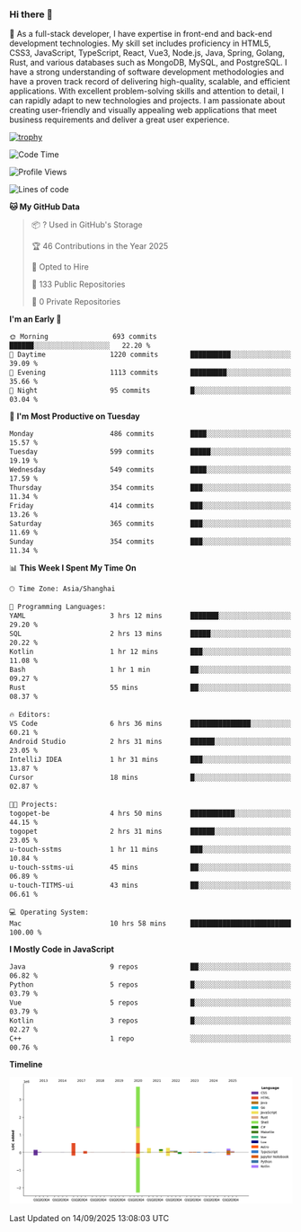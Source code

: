 ### Hi there 👋

🌱 As a full-stack developer, I have expertise in front-end and back-end development technologies. My skill set includes proficiency in HTML5, CSS3, JavaScript, TypeScript, React, Vue3, Node.js, Java, Spring, Golang, Rust, and various databases such as MongoDB, MySQL, and PostgreSQL. I have a strong understanding of software development methodologies and have a proven track record of delivering high-quality, scalable, and efficient applications. With excellent problem-solving skills and attention to detail, I can rapidly adapt to new technologies and projects. I am passionate about creating user-friendly and visually appealing web applications that meet business requirements and deliver a great user experience.

[![trophy](https://github-profile-trophy.vercel.app/?username=elton&rank=SECRET,SSS,SS,S,AAA,AA,A&theme=onedark&no-frame=true&margin-w=10)](https://github.com/ryo-ma/github-profile-trophy)

<!--START_SECTION:waka-->
![Code Time](http://img.shields.io/badge/Code%20Time-1%2C908%20hrs%208%20mins-blue)

![Profile Views](http://img.shields.io/badge/Profile%20Views-0-blue)

![Lines of code](https://img.shields.io/badge/From%20Hello%20World%20I%27ve%20Written-5.9%20million%20lines%20of%20code-blue)

**🐱 My GitHub Data** 

> 📦 ? Used in GitHub's Storage 
 > 
> 🏆 46 Contributions in the Year 2025
 > 
> 💼 Opted to Hire
 > 
> 📜 133 Public Repositories 
 > 
> 🔑 0 Private Repositories 
 > 
**I'm an Early 🐤** 

```text
🌞 Morning                693 commits         ██████░░░░░░░░░░░░░░░░░░░   22.20 % 
🌆 Daytime                1220 commits        ██████████░░░░░░░░░░░░░░░   39.09 % 
🌃 Evening                1113 commits        █████████░░░░░░░░░░░░░░░░   35.66 % 
🌙 Night                  95 commits          █░░░░░░░░░░░░░░░░░░░░░░░░   03.04 % 
```
📅 **I'm Most Productive on Tuesday** 

```text
Monday                   486 commits         ████░░░░░░░░░░░░░░░░░░░░░   15.57 % 
Tuesday                  599 commits         █████░░░░░░░░░░░░░░░░░░░░   19.19 % 
Wednesday                549 commits         ████░░░░░░░░░░░░░░░░░░░░░   17.59 % 
Thursday                 354 commits         ███░░░░░░░░░░░░░░░░░░░░░░   11.34 % 
Friday                   414 commits         ███░░░░░░░░░░░░░░░░░░░░░░   13.26 % 
Saturday                 365 commits         ███░░░░░░░░░░░░░░░░░░░░░░   11.69 % 
Sunday                   354 commits         ███░░░░░░░░░░░░░░░░░░░░░░   11.34 % 
```


📊 **This Week I Spent My Time On** 

```text
🕑︎ Time Zone: Asia/Shanghai

💬 Programming Languages: 
YAML                     3 hrs 12 mins       ███████░░░░░░░░░░░░░░░░░░   29.20 % 
SQL                      2 hrs 13 mins       █████░░░░░░░░░░░░░░░░░░░░   20.22 % 
Kotlin                   1 hr 12 mins        ███░░░░░░░░░░░░░░░░░░░░░░   11.08 % 
Bash                     1 hr 1 min          ██░░░░░░░░░░░░░░░░░░░░░░░   09.27 % 
Rust                     55 mins             ██░░░░░░░░░░░░░░░░░░░░░░░   08.37 % 

🔥 Editors: 
VS Code                  6 hrs 36 mins       ███████████████░░░░░░░░░░   60.21 % 
Android Studio           2 hrs 31 mins       ██████░░░░░░░░░░░░░░░░░░░   23.05 % 
IntelliJ IDEA            1 hr 31 mins        ███░░░░░░░░░░░░░░░░░░░░░░   13.87 % 
Cursor                   18 mins             █░░░░░░░░░░░░░░░░░░░░░░░░   02.87 % 

🐱‍💻 Projects: 
togopet-be               4 hrs 50 mins       ███████████░░░░░░░░░░░░░░   44.15 % 
togopet                  2 hrs 31 mins       ██████░░░░░░░░░░░░░░░░░░░   23.05 % 
u-touch-sstms            1 hr 11 mins        ███░░░░░░░░░░░░░░░░░░░░░░   10.84 % 
u-touch-sstms-ui         45 mins             ██░░░░░░░░░░░░░░░░░░░░░░░   06.89 % 
u-touch-TITMS-ui         43 mins             ██░░░░░░░░░░░░░░░░░░░░░░░   06.61 % 

💻 Operating System: 
Mac                      10 hrs 58 mins      █████████████████████████   100.00 % 
```

**I Mostly Code in JavaScript** 

```text
Java                     9 repos             ██░░░░░░░░░░░░░░░░░░░░░░░   06.82 % 
Python                   5 repos             █░░░░░░░░░░░░░░░░░░░░░░░░   03.79 % 
Vue                      5 repos             █░░░░░░░░░░░░░░░░░░░░░░░░   03.79 % 
Kotlin                   3 repos             █░░░░░░░░░░░░░░░░░░░░░░░░   02.27 % 
C++                      1 repo              ░░░░░░░░░░░░░░░░░░░░░░░░░   00.76 % 
```



**Timeline**

![Lines of Code chart](https://raw.githubusercontent.com/elton/elton/main/assets/bar_graph.png)


 Last Updated on 14/09/2025 13:08:03 UTC
<!--END_SECTION:waka-->

<!--
**elton/elton** is a ✨ _special_ ✨ repository because its `README.md` (this file) appears on your GitHub profile.

Here are some ideas to get you started:

- 🔭 I’m currently working on ...
- 🌱 I’m currently learning ...
- 👯 I’m looking to collaborate on ...
- 🤔 I’m looking for help with ...
- 💬 Ask me about ...
- 📫 How to reach me: ...
- 😄 Pronouns: ...
- ⚡ Fun fact: ...
-->
